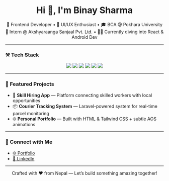 <h1 align="center">Hi 👋, I'm Binay Sharma</h1>
<p align="center">
🚀 Frontend Developer • 🎨 UI/UX Enthusiast • 🎓 BCA @ Pokhara University<br/>
🌱 Intern @ Akshyaraanga Sanjaal Pvt. Ltd. • 👨‍💻 Currently diving into React & Android Dev
</p>

---

### ⚒️ Tech Stack
<p align="center">
  <img src="https://img.shields.io/badge/-HTML5-E34F26?style=flat&logo=html5&logoColor=fff"/>
  <img src="https://img.shields.io/badge/-TailwindCSS-38B2AC?style=flat&logo=tailwind-css&logoColor=white"/>
  <img src="https://img.shields.io/badge/-JavaScript-F7DF1E?style=flat&logo=javascript&logoColor=black"/>
  <img src="https://img.shields.io/badge/-Figma-333?style=flat&logo=figma"/>
  <img src="https://img.shields.io/badge/-Git-F05032?style=flat&logo=git&logoColor=white"/>
  <img src="https://img.shields.io/badge/-Laravel-FF2D20?style=flat&logo=laravel&logoColor=white"/>
</p>

---

### 📌 Featured Projects
- 🎯 **Skill Hiring App** — Platform connecting skilled workers with local opportunities
- 📦 **Courier Tracking System** — Laravel-powered system for real-time parcel monitoring
- 🌐 **Personal Portfolio** — Built with HTML & Tailwind CSS + subtle AOS animations

---

### 🤝 Connect with Me
- [🌐 Portfolio](https://binay-sharma.com.np/)
- [💼 LinkedIn](https://www.linkedin.com/in/binay-sharma-3507652a1/)

---

<p align="center">
Crafted with ❤️ from Nepal — Let’s build something amazing together!
</p>
